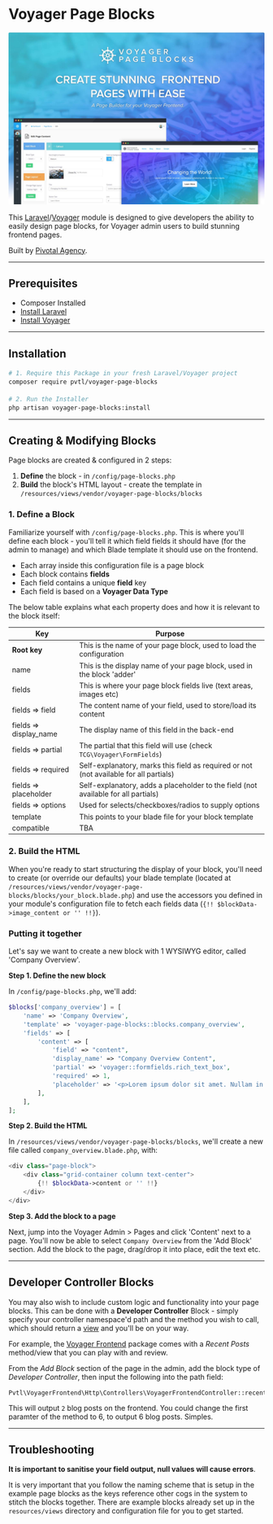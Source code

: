 # Voyager Page Blocks

![Voyager Frontend Screenshot](/readme-intro.jpg)

This [Laravel](https://laravel.com/)/[Voyager](https://laravelvoyager.com/) module is designed to give developers the ability to easily design page blocks, for Voyager admin users to build stunning frontend pages.

Built by [Pivotal Agency](https://pivotal.agency/).

---

## Prerequisites

- Composer Installed
- [Install Laravel](https://laravel.com/docs/installation)
- [Install Voyager](https://github.com/the-control-group/voyager)

---

## Installation

```bash
# 1. Require this Package in your fresh Laravel/Voyager project
composer require pvtl/voyager-page-blocks

# 2. Run the Installer
php artisan voyager-page-blocks:install
```

---

## Creating & Modifying Blocks

Page blocks are created & configured in 2 steps:

1. __Define__ the block - in `/config/page-blocks.php`
2. __Build__ the block's HTML layout - create the template in `/resources/views/vendor/voyager-page-blocks/blocks`

### 1. Define a Block

Familiarize yourself with `/config/page-blocks.php`. This is where you'll define each block - you'll tell it which field fields it should have (for the admin to manage) and which Blade template it should use on the frontend.

- Each array inside this configuration file is a page block
- Each block contains __fields__
- Each field contains a unique __field__ key
- Each field is based on a __Voyager Data Type__

The below table explains what each property does and how it is relevant to the block itself:

Key  | Purpose
------------- | -------------
__Root key__  | This is the name of your page block, used to load the configuration
name  | This is the display name of your page block, used in the block 'adder'
fields  | This is where your page block fields live (text areas, images etc)
fields => field  | The content name of your field, used to store/load its content
fields => display_name  | The display name of this field in the back-end
fields => partial  | The partial that this field will use (check `TCG\Voyager\FormFields`)
fields => required  | Self-explanatory, marks this field as required or not (not available for all partials)
fields => placeholder  | Self-explanatory, adds a placeholder to the field (not available for all partials)
fields => options  | Used for selects/checkboxes/radios to supply options
template  | This points to your blade file for your block template
compatible  | TBA

### 2. Build the HTML

When you're ready to start structuring the display of your block, you'll need to create (or override our defaults) your blade template (located at `/resources/views/vendor/voyager-page-blocks/blocks/your_block.blade.php`) and use the accessors you defined in your module's configuration file to fetch each fields data (`{!! $blockData->image_content or '' !!}`).

### Putting it together

Let's say we want to create a new block with 1 WYSIWYG editor, called 'Company Overview'.

__Step 1. Define the new block__

In `/config/page-blocks.php`, we'll add:

```php
$blocks['company_overview'] = [
    'name' => 'Company Overview',
    'template' => 'voyager-page-blocks::blocks.company_overview',
    'fields' => [
        'content' => [
            'field' => "content",
            'display_name' => "Company Overview Content",
            'partial' => 'voyager::formfields.rich_text_box',
            'required' => 1,
            'placeholder' => '<p>Lorem ipsum dolor sit amet. Nullam in dui mauris.</p>',
        ],
    ],
];
```

__Step 2. Build the HTML__

In `/resources/views/vendor/voyager-page-blocks/blocks`, we'll create a new file called `company_overview.blade.php`, with:

```php
<div class="page-block">
    <div class="grid-container column text-center">
        {!! $blockData->content or '' !!}
    </div>
</div>
```

__Step 3. Add the block to a page__

Next, jump into the Voyager Admin > Pages and click 'Content' next to a page. You'll now be able to select `Company Overview` from the 'Add Block' section. Add the block to the page, drag/drop it into place, edit the text etc.

---

## Developer Controller Blocks

You may also wish to include custom logic and functionality into your page blocks. This can be done with a __Developer Controller__ Block - simply specify your controller namespace'd path and the method you wish to call, which should return a [view](https://laravel.com/docs/5.5/views) and you'll be on your way.

For example, the [Voyager Frontend](https://github.com/pvtl/voyager-frontend) package comes with a _Recent Posts_ method/view that you can play with and review.

From the _Add Block_ section of the page in the admin, add the block type of _Developer Controller_, then input the following into the path field:

```
Pvtl\VoyagerFrontend\Http\Controllers\VoyagerFrontendController::recentBlogPosts(2)
```

This will output `2` blog posts on the frontend. You could change the first paramter of the method to 6, to output 6 blog posts. Simples.

---

## Troubleshooting

__It is important to sanitise your field output, null values will cause errors__.

It is very important that you follow the naming scheme that is setup in the example page blocks as the keys reference other cogs in the system to stitch the blocks together. There are example blocks already set up in the `resources/views` directory and configuration file for you to get started.